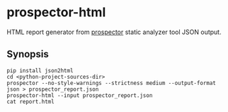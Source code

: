 # prospector-html
HTML report generator from [prospector](https://blog.landscape.io/prospector-python-static-analysis-for-humans.html) static analyzer tool JSON output.


## Synopsis
    pip install json2html
    cd <python-project-sources-dir>
    prospector --no-style-warnings --strictness medium --output-format json > prospector_report.json
    prospector-html --input prospector_report.json
    cat report.html